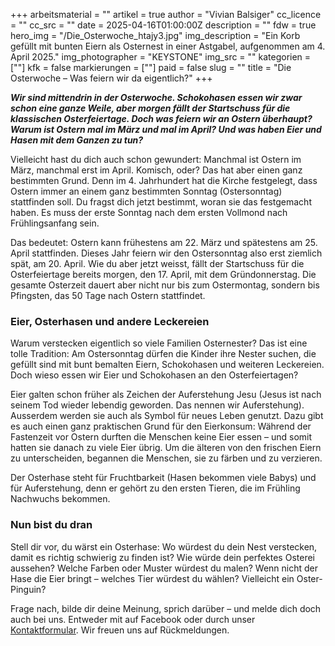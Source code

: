 +++
arbeitsmaterial = ""
artikel = true
author = "Vivian Balsiger"
cc_licence = ""
cc_src = ""
date = 2025-04-16T01:00:00Z
description = ""
fdw = true
hero_img = "/Die_Osterwoche_htajy3.jpg"
img_description = "Ein Korb gefüllt mit bunten Eiern als Osternest in einer Astgabel, aufgenommen am 4. April 2025."
img_photographer = "KEYSTONE"
img_src = ""
kategorien = [""]
kfk = false
markierungen = [""]
paid = false
slug = ""
title = "Die Osterwoche – Was feiern wir da eigentlich?"
+++

**_Wir sind mittendrin in der Osterwoche. Schokohasen essen wir zwar schon eine ganze Weile, aber morgen fällt der Startschuss für die klassischen Osterfeiertage. Doch was feiern wir an Ostern überhaupt? Warum ist Ostern mal im März und mal im April? Und was haben Eier und Hasen mit dem Ganzen zu tun?_**

Vielleicht hast du dich auch schon gewundert: Manchmal ist Ostern im März, manchmal erst im April. Komisch, oder? Das hat aber einen ganz bestimmten Grund. Denn im 4. Jahrhundert hat die Kirche festgelegt, dass Ostern immer an einem ganz bestimmten Sonntag (Ostersonntag) stattfinden soll. Du fragst dich jetzt bestimmt, woran sie das festgemacht haben. Es muss der erste Sonntag nach dem ersten Vollmond nach Frühlingsanfang sein.

Das bedeutet: Ostern kann frühestens am 22. März und spätestens am 25. April stattfinden. Dieses Jahr feiern wir den Ostersonntag also erst ziemlich spät, am 20. April. Wie du aber jetzt weisst, fällt der Startschuss für die Osterfeiertage bereits morgen, den 17. April, mit dem Gründonnerstag. Die gesamte Osterzeit dauert aber nicht nur bis zum Ostermontag, sondern bis Pfingsten, das 50 Tage nach Ostern stattfindet.

### Eier, Osterhasen und andere Leckereien

Warum verstecken eigentlich so viele Familien Osternester? Das ist eine tolle Tradition: Am Ostersonntag dürfen die Kinder ihre Nester suchen, die gefüllt sind mit bunt bemalten Eiern, Schokohasen und weiteren Leckereien. Doch wieso essen wir Eier und Schokohasen an den Osterfeiertagen?

Eier galten schon früher als Zeichen der Auferstehung Jesu (Jesus ist nach seinem Tod wieder lebendig geworden. Das nennen wir Auferstehung). Ausserdem werden sie auch als Symbol für neues Leben genutzt. Dazu gibt es auch einen ganz praktischen Grund für den Eierkonsum: Während der Fastenzeit vor Ostern durften die Menschen keine Eier essen – und somit hatten sie danach zu viele Eier übrig. Um die älteren von den frischen Eiern zu unterscheiden, begannen die Menschen, sie zu färben und zu verzieren.

Der Osterhase steht für Fruchtbarkeit (Hasen bekommen viele Babys) und für Auferstehung, denn er gehört zu den ersten Tieren, die im Frühling Nachwuchs bekommen.

### Nun bist du dran

Stell dir vor, du wärst ein Osterhase: Wo würdest du dein Nest verstecken, damit es richtig schwierig  zu finden ist? Wie würde dein perfektes Osterei aussehen? Welche Farben oder Muster würdest du malen? Wenn nicht der Hase die Eier bringt – welches Tier würdest du wählen? Vielleicht ein Oster-Pinguin?

Frage nach, bilde dir deine Meinung, sprich darüber – und melde dich doch auch bei uns. Entweder mit auf Facebook oder durch unser [Kontaktformular](https://www.chinderzytig.ch/kontakt/). Wir freuen uns auf Rückmeldungen.